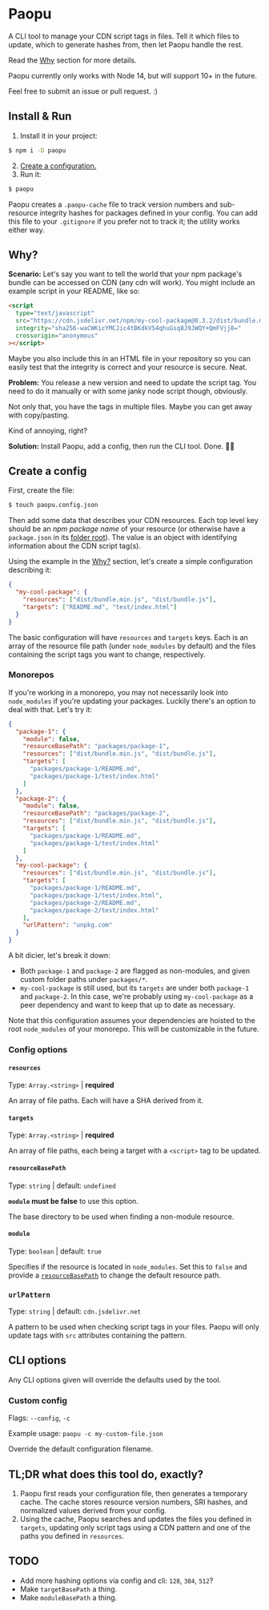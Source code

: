 # Paopu

A CLI tool to manage your CDN script tags in files. Tell it which files to update, which to generate hashes from, then let Paopu handle the rest.

Read the [Why](#why) section for more details.

Paopu currently only works with Node 14, but will support 10+ in the future.

Feel free to submit an issue or pull request. :)

## Install & Run

1. Install it in your project:

```sh
$ npm i -D paopu
```

2. [Create a configuration.](#create-a-config)
3. Run it:

```sh
$ paopu
```

Paopu creates a `.paopu-cache` file to track version numbers and sub-resource integrity hashes for packages defined in your config. You can add this file to your `.gitignore` if you prefer not to track it; the utility works either way.

## Why?

**Scenario:** Let's say you want to tell the world that your npm package's bundle can be accessed on CDN (any cdn will work). You might include an example script in your README, like so:

```html
<script
  type="text/javascript"
  src="https://cdn.jsdelivr.net/npm/my-cool-package@0.3.2/dist/bundle.min.js"
  integrity="sha256-waCWKicYMCJic4tBKdkV54qhuGsq8J9JWQY+QmFVjj8="
  crossorigin="anonymous"
></script>
```

Maybe you also include this in an HTML file in your repository so you can easily test that the integrity is correct and your resource is secure. Neat.

**Problem:** You release a new version and need to update the script tag. You need to do it manually or with some janky node script though, obviously.

Not only that, you have the tags in multiple files. Maybe you can get away with copy/pasting.

Kind of annoying, right?

**Solution:** Install Paopu, add a config, then run the CLI tool. Done. 💪✨

## Create a config

First, create the file:

```sh
$ touch paopu.config.json
```

Then add some data that describes your CDN resources. Each top level key should be an _npm package name_ of your resource (or otherwise have a `package.json` in its [folder root](#resourcebasepath)). The value is an object with identifying information about the CDN script tag(s).

Using the example in the [Why?](#why) section, let's create a simple configuration describing it:

```json
{
  "my-cool-package": {
    "resources": ["dist/bundle.min.js", "dist/bundle.js"],
    "targets": ["README.md", "test/index.html"]
  }
}
```

The basic configuration will have `resources` and `targets` keys. Each is an array of the resource file path (under `node_modules` by default) and the files containing the script tags you want to change, respectively.

### Monorepos

If you're working in a monorepo, you may not necessarily look into `node_modules` if you're updating your packages. Luckily there's an option to deal with that. Let's try it:

```json
{
  "package-1": {
    "module": false,
    "resourceBasePath": "packages/package-1",
    "resources": ["dist/bundle.min.js", "dist/bundle.js"],
    "targets": [
      "packages/package-1/README.md",
      "packages/package-1/test/index.html"
    ]
  },
  "package-2": {
    "module": false,
    "resourceBasePath": "packages/package-2",
    "resources": ["dist/bundle.min.js", "dist/bundle.js"],
    "targets": [
      "packages/package-1/README.md",
      "packages/package-1/test/index.html"
    ]
  },
  "my-cool-package": {
    "resources": ["dist/bundle.min.js", "dist/bundle.js"],
    "targets": [
      "packages/package-1/README.md",
      "packages/package-1/test/index.html",
      "packages/package-2/README.md",
      "packages/package-2/test/index.html"
    ],
    "urlPattern": "unpkg.com"
  }
}
```

A bit dicier, let's break it down:

- Both `package-1` and `package-2` are flagged as non-modules, and given custom folder paths under `packages/*`.
- `my-cool-package` is still used, but its `targets` are under both `package-1` and `package-2`. In this case, we're probably using `my-cool-package` as a peer dependency and want to keep that up to date as necessary.

Note that this configuration assumes your dependencies are hoisted to the root `node_modules` of your monorepo. This will be customizable in the future.

### Config options

#### `resources`

Type: `Array.<string>` | **required**

An array of file paths. Each will have a SHA derived from it.

#### `targets`

Type: `Array.<string>` | **required**

An array of file paths, each being a target with a `<script>` tag to be updated.

#### `resourceBasePath`

Type: `string` | default: `undefined`

**`module` must be false** to use this option.

The base directory to be used when finding a non-module resource.

#### `module`

Type: `boolean` | default: `true`

Specifies if the resource is located in `node_modules`. Set this to `false` and provide a [`resourceBasePath`](#resourceBasePath) to change the default resource path.

### `urlPattern`

Type: `string` | default: `cdn.jsdelivr.net`

A pattern to be used when checking script tags in your files. Paopu will only update tags with `src` attributes containing the pattern.

## CLI options

Any CLI options given will override the defaults used by the tool.

### Custom config

Flags: `--config`, `-c`

Example usage: `paopu -c my-custom-file.json`

Override the default configuration filename.

## TL;DR what does this tool do, exactly?

1. Paopu first reads your configuration file, then generates a temporary cache. The cache stores resource version numbers, SRI hashes, and normalized values derived from your config.
2. Using the cache, Paopu searches and updates the files you defined in `targets`, updating only script tags using a CDN pattern and one of the paths you defined in `resources`.

## TODO

- Add more hashing options via config and cli: `128`, `384`, `512`?
- Make `targetBasePath` a thing.
- Make `moduleBasePath` a thing.
